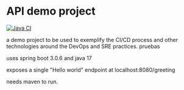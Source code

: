 API demo project
=================
[![Java CI](https://github.com/Nicko1785/apiDemo-sdet/actions/workflows/apiDemo-build.yaml/badge.svg)](https://github.com/Nicko1785/apiDemo-sdet/actions/workflows/apiDemo-build.yaml)

a demo project to be used to exemplify 
the CI/CD process and other technologies 
around the DevOps and SRE practices.
pruebas


uses spring boot 3.0.6 and java 17

exposes a single "Hello world" endpoint
at localhost:8080/greeting

needs maven to run.